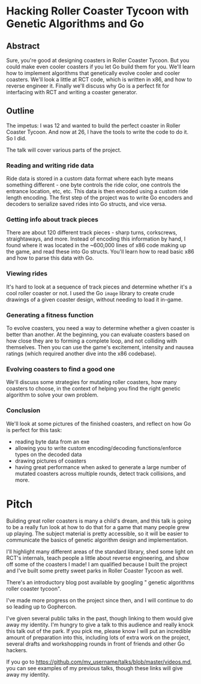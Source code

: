 # Hacking Roller Coaster Tycoon with Genetic Algorithms and Go

## Abstract

Sure, you're good at designing coasters in Roller Coaster Tycoon. But you could
make even cooler coasters if you let Go build them for you. We'll learn how to
implement algorithms that genetically evolve cooler and cooler coasters. We'll
look a little at RCT code, which is written in x86, and how to reverse engineer
it. Finally we'll discuss why Go is a perfect fit for interfacing with RCT and
writing a coaster generator.

## Outline

The impetus: I was 12 and wanted to build the perfect coaster in Roller Coaster
Tycoon. And now at 26, I have the tools to write the code to do it. So I did.

The talk will cover various parts of the project.

### Reading and writing ride data

Ride data is stored in a custom data format where each byte means something
different - one byte controls the ride color, one controls the entrance
location, etc, etc. This data is then encoded using a custom ride length
encoding. The first step of the project was to write Go encoders and decoders
to serialize saved rides into Go structs, and vice versa.

### Getting info about track pieces

There are about 120 different track pieces - sharp turns, corkscrews,
straightaways, and more. Instead of encoding this information by hand, I found
where it was located in the ~600,000 lines of x86 code making up the game, and
read these into Go structs. You'll learn how to read basic x86 and how to parse
this data with Go.

### Viewing rides

It's hard to look at a sequence of track pieces and determine whether it's
a cool roller coaster or not. I used the Go `image` library to create crude
drawings of a given coaster design, without needing to load it in-game.

### Generating a fitness function

To evolve coasters, you need a way to determine whether a given coaster is
better than another. At the beginning, you can evaluate coasters based on how
close they are to forming a complete loop, and not colliding with themselves.
Then you can use the game's excitement, intensity and nausea ratings (which
required another dive into the x86 codebase).

### Evolving coasters to find a good one

We'll discuss some strategies for mutating roller coasters, how many coasters
to choose, in the context of helping you find the right genetic algorithm to
solve your own problem.

### Conclusion

We'll look at some pictures of the finished coasters, and reflect on how Go is
perfect for this task:

- reading byte data from an exe
- allowing you to write custom encoding/decoding functions/enforce types on the
  decoded data
- drawing pictures of coasters
- having great performance when asked to generate a large number of mutated
  coasters across multiple rounds, detect track collisions, and more.

# Pitch

Building great roller coasters is many a child's dream, and this talk is going to be a really fun look at how to do that for a game that many people grew up playing. The subject material is pretty accessible, so it will be easier to communicate the basics of genetic algorithm design and implementation.

I'll highlight many different areas of the standard library, shed some light on RCT's internals, teach people a little about reverse engineering, and show off some of the coasters I made! I am qualified because I built the project and I've built some pretty sweet parks in Roller Coaster Tycoon as well.

There's an introductory blog post available by googling " genetic algorithms roller coaster tycoon".

I've made more progress on the project since then, and I will continue to do so leading up to Gophercon.

I've given several public talks in the past, though linking to them would give away my identity. I'm hungry to give a talk to this audience and really knock this talk out of the park. If you pick me, please know I will put an incredible amount of preparation into this, including lots of extra work on the project, several drafts and workshopping rounds in front of friends and other Go hackers.

If you go to https://github.com/my_username/talks/blob/master/videos.md, you can see examples of my previous talks, though these links will give away my identity.

